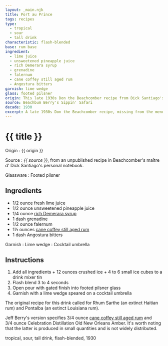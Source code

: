 ```yaml
---
layout: _main.njk
title: Port au Prince
tags: recipes
type:
  - tropical
  - sour
  - tall drink
characteristic: flash-blended
base: rum base
ingredient:
  - lime juice
  - unsweetened pineapple juice
  - rich Demerara syrup
  - grenadine
  - falernum
  - cane coffey still aged rum
  - Angostura bitters
garnish: lime wedge
glass: footed pilsner
origin: This late 1930s Don the Beachcomber recipe from Dick Santiago's notebook was handwritten and marked <q>new.</q> By 1941 it was no longer on the Beachcomber's drink menu, sharing its fate with Don's own grog, hot tiger's milk, the golden stag, the coola culla don, and the jamoca.
source: Beachbum Berry's Sippin' Safari
decade: 1930
excerpt: A late 1930s Don the Beachcomber recipe, missing from the menu by 1941.
---
```

<!-- markdownlint-disable MD025 -->
# {{ title }}
<!-- markdownlint-enable MD025 -->

Origin
  : {{ origin }}

Source
  : <cite><span data-pagefind-filter="Source">{{ source }}</span></cite>, from an unpublished recipe in Beachcomber's <span lang="fr">maître d'</span> Dick Santiago's personal notebook.

Glassware
  : <span data-pagefind-filter="Glassware">Footed pilsner</span>

## Ingredients

* 1/2 ounce fresh lime juice
* 1/2 ounce unsweetened pineapple juice
* 1/4 ounce [rich Demerara syrup](/mixes/2-1-simple-syrup)
* 1 dash grenadine
* 1/2 ounce falernum
* 1&frac12; ounces [cane coffey still aged rum](/rums/00-rhum-cane-coffey-still-aged/)
* 1 dash Angostura bitters

Garnish
  : <span data-pagefind-filter="Garnish">Lime wedge</span>
  : <span data-pagefind-filter="Garnish">Cocktail umbrella</span>

## Instructions

1. Add all ingredients + 12 ounces crushed ice + 4 to 6 small ice cubes to a drink mixer tin
2. Flash blend 3 to 4 seconds
3. Open pour with gated finish into footed pilsner glass
4. Garnish with a lime wedge speared on a cocktail umbrella

<tiki-callout type="note">

  The original recipe for this drink called for Rhum Sarthe (an extinct Haitian rum) and Pontalba (an extinct Louisiana rum).

  Jeff Berry's version specifies 3/4&nbsp;ounce [cane coffey still aged rum](/rums/00-rhum-cane-coffey-still-aged/) and 3/4&nbsp;ounce Celebration Distillation Old New Orleans Amber. It's worth noting that the latter is produced in small quantities and is not widely distributed.
</tiki-callout>

<div
  class="sr-only"
  data-cat[0]="Drink"
  data-type[0]="Tropical"
  data-type[1]="Sour"
  data-type[2]="Tall drink"
  data-char[0]="Flash-blended"
  data-base[0]="Rum/Cane spirits"
  data-ingredient[0]="Lime juice"
  data-ingredient[1]="Pineapple juice, unsweetened"
  data-ingredient[2]="Rich Demerara syrup"
  data-ingredient[3]="Grenadine"
  data-ingredient[4]="Falernum"
  data-ingredient[5]="Cane coffey still aged rum"
  data-ingredient[6]="Angostura bitters"
  data-juice[0]="Lime juice"
  data-juice[1]="Pineapple juice, unsweetened"
  data-syrup[0]="Rich Demerara syrup"
  data-syrup[1]="Grenadine"
  data-liquor[0]="Falernum"
  data-liquor[1]="Cane coffey still aged rum"
  data-bitters[0]="Angostura bitters"
  data-origin[0]="Don the Beachcomber"
  data-origin[1]="Donn Beach"
  data-origin[2]="Ernest Raymond Gantt"
  data-decade[0]="1930"
  data-pagefind-filter="
    Category[data-cat[0]],
    Type[data-type[0]],
    Type[data-type[1]],
    Type[data-type[2]],
    Characteristic[data-char[0]],
    Base[data-base[0]],
    Ingredient[data-ingredient[0]],
    Ingredient[data-ingredient[1]],
    Ingredient[data-ingredient[2]],
    Ingredient[data-ingredient[3]],
    Ingredient[data-ingredient[4]],
    Ingredient[data-ingredient[5]],
    Ingredient[data-ingredient[6]],
    Juice[data-juice[0]],
    Juice[data-juice[1]],
    Syrup[data-syrup[0]],
    Syrup[data-syrup[1]],
    Liquor[data-liquor[0]],
    Liquor[data-liquor[1]],
    Bitters[data-bitters[0]],
    Origin[data-origin[0]],
    Origin[data-origin[1]],
    Origin[data-origin[2]],
    Decade[data-decade[0]]
  "
>
</div>

<div class="keywords" aria-hidden>tropical, sour, tall drink, flash-blended, 1930</div>

